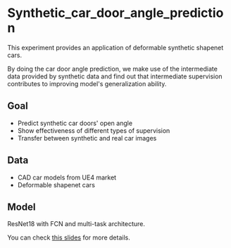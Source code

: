# Synthetic_car_door_angle_prediction
This experiment provides an application of deformable synthetic shapenet cars.

By doing the car door angle prediction, we make use of the intermediate data provided by synthetic data and find out that intermediate supervision contributes to improving model's generalization ability.
## Goal
* Predict synthetic car doors' open angle
* Show effectiveness of different types of supervision
* Transfer between synthetic and real car images
## Data
* CAD car models from UE4 market
* Deformable shapenet cars
## Model
ResNet18 with FCN and multi-task architecture.

You can check [this slides](https://docs.google.com/presentation/d/1s9xKb6-U3IOtFZs1-ZPRSswHbBh03IWLhYbnwgss2y0/edit?usp=sharing) for more details.
